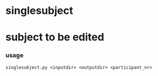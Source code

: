 # singlesubject
# subject to be edited
### usage
```console
singlesubject.py <inputdir> <outputdir> <participant_nr>
```
